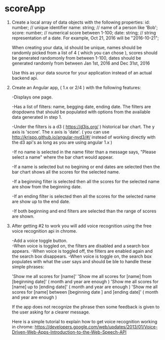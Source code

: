 # scoreApp


1. Create a local array of data objects with the following properties:
    id: number; // unique identifier
    name: string; // name of a person like 'Bob';
    score: number; // numerical score between 1-100;
    date: string; // string representation of a date. For example, Oct 21, 2016 will be "2016-10-21"; 

    When creating your data, id should be unique, names should be randomly picked from a list of 4 ( which  you can chose ), 
    scores should be generated randomonly from between 1-100, dates should  be generated randomly from between Jan 1st, 2016 and Dec 31st, 2016

    Use this as your data source for your application instead of an actual backend api.

2. Create an Angular app, ( 1.x or 2/4 ) with the following features:

   -Displays one page.

   -Has a list of filters: name, begging date, ending date. The filters are dropdowns that should be populated with options from 
   the available data generated in step 1.

   -Under the filters is a d3 ( https://d3js.org/ ) historical bar chart.  The y axis is 'score'.  The x axis is 'date'.  ( you can use http://krispo.github.io/angular-nvd3/#/ instead of working directly with the d3 api's as long as you are using angular 1.x )

   -If no name is selected in the name filter than a message says, "Please select a name" where the bar chart would appear.

   -If a name is selected but no begining or end dates are selected then the bar chart shows all the scores for the selected name.

   -If a beginning filter is selected then all the scores for the selected name are show from the beginning date.

   -If an ending filter is selected then all the scores for the selected name are show up to the end date. 

   -If both beginning and end filters are selected than the range of scores are shown. 

3.  After getting #2 to work you will add voice recognition using the free voice recognition api in chrome. 

    -Add a voice toggle button.  
    -When voice is toggled on, the filters are disabled and a search box appears.
    -When voice is toggled off, the filters are enabled again and the search box disappears.
    -When voice is toggle on, the search box populates with what the user says and should be ble to handle these simple phrases: 

    'Show me all scores for [name]'
    'Show me all scores for [name] from [beginning date]' ( month and year are enough )
    'Show me all scores for [name] up to [ending date]' ( month and year are enough )
    'Show me all scores for [name] between [beginning date ] and  [ending date]' ( month and year are enough )

    If the app does not recognize the phrase then some feedback is given to the user asking for a clearer message.

    Here is a simple tutorial to explain how to get voice recognition working in chrome: https://developers.google.com/web/updates/2013/01/Voice-Driven-Web-Apps-Introduction-to-the-Web-Speech-API



